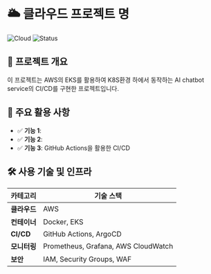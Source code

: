 # 🌥️ 클라우드 프로젝트 명

![Cloud](https://img.shields.io/badge/Cloud-AWS%2FAzure%2FGCP-blue) ![Status](https://img.shields.io/badge/Status-Active-brightgreen)

## 📝 프로젝트 개요
이 프로젝트는 AWS의 EKS를 활용하여 K8S환경 하에서 동작하는 AI chatbot service의 CI/CD를 구현한 프로젝트입니다.

## 🚀 주요 활용 사항
- ✅ **기능 1**: 
- ✅ **기능 2**: 
- ✅ **기능 3**: GitHub Actions을 활용한 CI/CD

## 🛠️ 사용 기술 및 인프라
| 카테고리  | 기술 스택  |
|----------|----------|
| **클라우드** | AWS |
| **컨테이너** | Docker, EKS |
| **CI/CD** | GitHub Actions, ArgoCD |
| **모니터링** | Prometheus, Grafana, AWS CloudWatch |
| **보안** | IAM, Security Groups, WAF |

